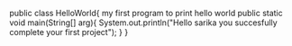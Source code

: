 public class HelloWorld{
my first program to print hello world
public static void main(String[] arg){
System.out.println("Hello sarika  you succesfully complete your first project");
}
}
